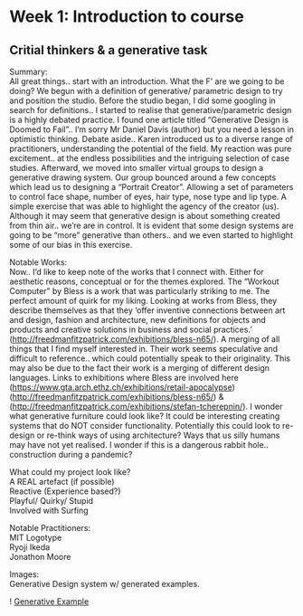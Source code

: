 # Week 1: Introduction to course
## Critial thinkers & a generative task

Summary:  <br />
All great things.. start with an introduction. What the F’ are we going to be doing? We begun with a definition of generative/ parametric design to try and position the studio. Before the studio began, I did some googling in search for definitions.. I started to realise that generative/parametric design is a highly debated practice. I found one article titled “Generative Design is Doomed to Fail”.. I’m sorry Mr Daniel Davis (author) but you need a lesson in optimistic thinking. Debate aside.. Karen introduced us to a diverse range of practitioners, understanding the potential of the field. My reaction was pure excitement.. at the endless possibilities and the intriguing selection of case studies.  Afterward, we moved into smaller virtual groups to design a generative drawing system. Our group bounced around a few concepts which lead us to designing a “Portrait Creator”. Allowing a set of parameters to control face shape, number of eyes, hair type, nose type and lip type. A simple exercise that was able to highlight the agency of the creator (us). Although it may seem that generative design is about something created from thin air.. we’re are in control. It is evident that some design systems are going to be “more” generative than others.. and we even started to highlight some of our bias in this exercise. 

Notable Works:  <br />
Now.. I’d like to keep note of the works that I connect with. Either for aesthetic reasons, conceptual or for the themes explored. The “Workout Computer” by Bless is a work that was particularly striking to me. The perfect amount of quirk for my liking. Looking at works from Bless, they describe themselves as that they ‘offer inventive connections between art and design, fashion and architecture, new definitions for objects and products and creative solutions in business and social practices.’ (http://freedmanfitzpatrick.com/exhibitions/bless-n65/). A merging of all things that I find myself interested in. Their work seems speculative and difficult to reference.. which could potentially speak to their originality. This may also be due to the fact their work is a merging of different design languages. Links to exhibitions where Bless are involved here (https://www.gta.arch.ethz.ch/exhibitions/retail-apocalypse) (http://freedmanfitzpatrick.com/exhibitions/bless-n65/) & (http://freedmanfitzpatrick.com/exhibitions/stefan-tcherepnin/). I wonder what generative furniture could look like? It could be interesting creating systems that do NOT consider functionality. Potentially this could look to re-design or re-think ways of using architecture? Ways that us silly humans may have not yet realised. I wonder if this is a dangerous rabbit hole.. construction during a pandemic? 

What could my project look like?  <br />
A REAL artefact (if possible)  <br />
Reactive (Experience based?)  <br />
Playful/ Quirky/ Stupid  <br />
Involved with Surfing  <br />


Notable Practitioners:  <br />
MIT Logotype  <br />
Ryoji Ikeda  <br />
Jonathon Moore  <br />

Images:  <br />
Generative Design system w/ generated examples. 

! [Generative Example](file:///Users/louiseastaugh/Google%20Drive/NEW/01%20RMIT%20Y3%20Sem%202%20/01%20Slave%20to%20the%20Algorithm/Images/Week%201_Images/Edit/Generative%20Examples.jpg)


